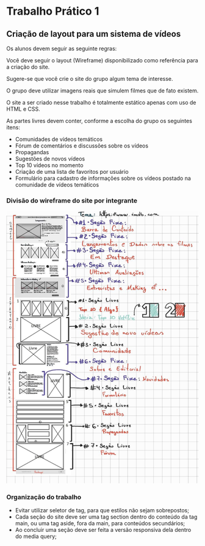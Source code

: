 # Trabalho Prático 1
## Criação de layout para um sistema de vídeos

Os alunos devem seguir as seguinte regras:

Você deve seguir o layout (Wireframe) disponibilizado como referência para a criação do site.

Sugere-se que você crie o site  do grupo algum tema de interesse.

O grupo deve utilizar imagens reais que simulem filmes que de fato existem.

O site a ser criado nesse trabalho é totalmente estático apenas com uso de HTML e CSS.

As partes livres devem conter, conforme a escolha do grupo os seguintes itens:
- Comunidades de vídeos temáticos 
- Fórum de comentários e discussões sobre os vídeos
- Propagandas
- Sugestões de novos vídeos
- Top 10 vídeos no momento
- Criação de uma lista de favoritos por usuário
- Formulário para cadastro de informações sobre os  vídeos postado na comunidade de vídeos temáticos

### Divisão do wireframe do site por integrante
![imagem da divisão do trabalho](./assets/images/wireframe.jpeg "wireframe division")

### Organização do trabalho

- Evitar utilizar seletor de tag, para que estilos não sejam sobrepostos;
- Cada seção do site deve ser uma tag section dentro do conteúdo da tag main, ou uma tag aside, fora da main, para conteúdos secundários;
- Ao concluir uma seção deve ser feita a versão responsiva dela dentro do media query;